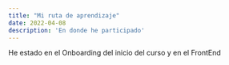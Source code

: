 ```yaml
---
title: "Mi ruta de aprendizaje"
date: 2022-04-08
description: 'En donde he participado'
---
```


He estado en el Onboarding del inicio del curso y en el FrontEnd 
